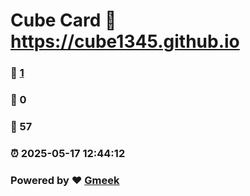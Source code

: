 # Cube Card :link: https://cube1345.github.io 
### :page_facing_up: [1](https://cube1345.github.io/tag.html) 
### :speech_balloon: 0 
### :hibiscus: 57 
### :alarm_clock: 2025-05-17 12:44:12 
### Powered by :heart: [Gmeek](https://github.com/Meekdai/Gmeek)
